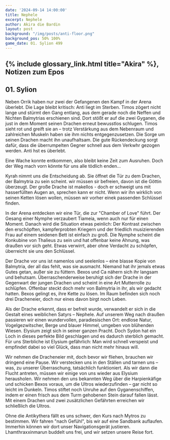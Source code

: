 ```yaml
---
date: '2024-09-14 14:00:00'
title: Nephele
excerpt: Nephele
author: Akira die Bardin
layout: post
background: "/img/posts/anti-floor.png"
background_pos: 50% 100%
game_date: 01. Sylion 499
---
```


## {% include glossary_link.html title="Akira" %}, Notizen zum Epos

## 01. Sylion

Neben Orrik haben nur zwei der Gefangenen den Kampf in der Arena überlebt. Die Lage bleibt kritisch: Anti liegt im Sterben. Timos zögert nicht lange und stürmt den Gang entlang, aus dem gerade noch die Neffen und Nichten Balmytrias erschienen sind. Dort stößt er auf die zwei Gyganen, die just in dem Moment seinen Drachen erneut bewusstlos schlugen. Timos sieht rot und greift sie an – trotz Verstärkung aus dem Nebenraum und zahlreichen Muskeln haben sie ihm nichts entgegenzusetzen. Die Sorge um seinen Drachen macht ihn unaufhaltsam. Die gute Rückendeckung sorgt dafür, dass die überrumpelten Gegner schnell aus dem Verkwhr gezogen werden. Anti hst es überlebt.

Eine Wache konnte entkommen, also bleibt keine Zeit zum Ausruhen. Doch der Weg mach vorn könnte für uns alle tödlich enden...

Kyrah nimmt uns die Entscheidung ab. Sie öffnet die Tür zu dem Drachen, der Balmytria zu sein scheint. wir müssen sir befreien, davon ist die Göttin überzeugt. Der große Drache ist makellos - doch er schweigt uns mit hasserfüllten Augen an, sprechen kann er nicht. Wenn wir ihn wirklich von seinen Ketten lösen wollen, müssen wir vorher einek passenden Schlüssel finden.

In der Arena entdecken wir eine Tür, die zur "Chamber of Love" führt. Der Gesang einer Nymphe verzaubert Tiameia, wenn auch nur für einen Moment. Danach wird die Situation etwas peinlich: Der Kontrast zwischen den erschöpften, kampferprobten Kriegern und der friedlich musizierenden Frau auf einem seidenen Bett ist einfach zu groß. Die Nymphe scheint die Konkubine von Thalieus zu sein und hat offenbar keine Ahnung, was draußen vor sich geht. Etwas verwirrt, aber ohne Verdacht zu schöpfen, überreicht sie uns den Schlüssel.

Der Drache vor uns ist namenlos und seelenlos – eine blasse Kopie von Balmytria, der all das fehlt, was sie ausmacht. Niemand hat ihr jemals etwas Gutes getan, außer sie zu füttern. Bexos und Ca nähern sich ihr langsam und behutsam. Überraschenderweise beruhigt sich der Drache in der Gegenwart der jungen Drachen und scheint in eine Art Mutterrolle zu schlüpfen. Offenbar steckt doch mehr von Balmytria in ihr, als wir gedacht hatten. Bexos gelingt es, ihre Kette zu lösen. Im Raum befinden sich noch drei Dracheneier, doch nur eines davon birgt noch Leben.

Als der Drache erkennt, dass er befreit wurde, verwandelt er sich in die Gestalt eines weiblichen Satyrs – Nephele.
Auf unserem Weg nach draußen passieren wir einen wundervollen, paradiesischen Ort: endlose Natur, Vogelgezwitscher, Berge und blauer Himmel, umgeben von blühenden Wiesen. Elysium zeigt sich in seiner ganzen Pracht. Doch Sydon hat ein Loch in dieses perfekte Bild geschlagen und es dadurch sterblich gemacht. Für uns Sterbliche ist Elysium gefährlich: Man wird schnell verspeist und empfindet dabei so viel Glück, dass man nicht mehr hinaus will.

Wir nehmen die Dracheneier mit, doch bevor wir fliehen, brauchen wir dringend eine Pause. Wir verstecken uns in den Ställen und tarnen uns – was, zu unserer Überraschung, tatsächlich funktioniert. Als wir dann die Flucht antreten, müssen wir einige von uns wieder aus Elysium herausholen. Wir nehmen den uns bekannten Weg über die Harpienkäfige und schicken Bexos voraus, um die Ultros wiederzufinden – gar nicht so leicht im Dunkeln. Timos stiftet noch Unruhe auf den Gyganenschiffen, indem er einen frisch aus dem Turm gehobenen Stein darauf fallen lässt. Mit einem Drachen und zwei zusätzlichen Gefährten erreichen wir schließlich die Ultros.

Ohne die Antikythera fällt es uns schwer, den Kurs nach Mytros zu bestimmen. Wir fahren "nach Gefühl", bis wir auf eine Sandbank auflaufen. Immerhin können wir dort unser Navigationsgerät justieren. Lhamthraxxinmarun buddelt uns frei, und wir setzen unsere Reise fort.
